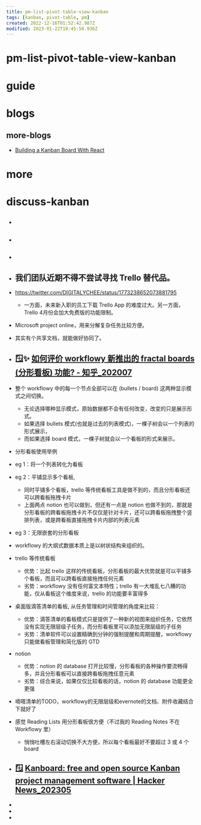 ```yaml
---
title: pm-list-pivot-table-view-kanban
tags: [kanban, pivot-table, pm]
created: 2022-12-16T01:52:42.987Z
modified: 2023-01-22T18:45:58.936Z
---
```


# pm-list-pivot-table-view-kanban

# guide

# blogs

## more-blogs

- [Building a Kanban Board With React](https://marmelab.com/blog/2023/07/28/create-a-kanban-board-in-react-admin.html)
# more

# discuss-kanban

- ## 

- ## 

- ## 

- ## 我们团队近期不得不尝试寻找 Trello 替代品。
- https://twitter.com/DIGITALYCHEE/status/1773238652073881795
  - 一方面，未来新入职的员工下载 Trello App 的难度过大。另一方面，Trello 4月份会加大免费版的功能限制。
- Microsoft project online，用来分解复杂任务比较方便。
- 其实有个共享文档，就能做好协同了。

- ## 🪟✨ [如何评价 workflowy 新推出的 fractal boards (分形看板) 功能? - 知乎_202007](https://www.zhihu.com/question/404166572)
- 整个 workflowy 中的每一个节点全部可以在 (bullets / board) 这两种显示模式之间切换。
  - 无论选择哪种显示模式，原始数据都不会有任何改变，改变的只是展示形式。
  - 如果选择 bullets 模式(也就是过去的列表模式)，一棵子树会以一个列表的形式展示，
  - 而如果选择 board 模式，一棵子树就会以一个看板的形式来展示。

- 分形看板使用举例
- eg 1：将一个列表转化为看板
- eg 2：平铺显示多个看板, 
  - 同时平铺多个看板，trello 等传统看板工具是做不到的，而且分形看板还可以跨看板拖拽卡片
  - 上面两点 notion 也可以做到，但还有一点是 notion 也做不到的，那就是分形看板的跨看板拖拽卡片不仅仅是针对卡片，还可以跨看板拖拽整个竖排列表，或是跨看板直接拖拽卡片内部的列表元素
- eg 3：无限嵌套的分形看板

- workflowy 的大纲式数据本质上是以树状结构来组织的。

- trello 等传统看板
  - 优势：比起 trello 这样的传统看板，分形看板的最大优势就是可以平铺多个看板，而且可以跨看板直接拖拽任何元素
  - 劣势：workflowy 没有任何富文本特性；trello 有一大堆乱七八糟的功能，仅从看板这个维度来说，trello 的功能要丰富得多

- 桌面版滴答清单的看板, 从任务管理和时间管理的角度来比较：
  - 优势：滴答清单的看板模式只是提供了一种新的视图来组织任务，它依然没有实现无限层级子任务，而分形看板里可以添加无限层级的子任务
  - 劣势：清单软件可以设置精确到分钟的强制提醒和周期提醒，workflowy 只能做看板管理和简化版的 GTD

- notion
  - 优势：notion 的 database 打开比较慢，分形看板的各种操作要流畅得多，并且分形看板可以直接跨看板拖拽任意元素
  - 劣势：综合来说，如果仅仅比较看板的话，notion 的 database 功能更全更强

- 嘀嗒清单的TODO，workflowy的无限层级和evernote的文档、附件收藏结合下就好了

- 感觉 Reading Lists 用分形看板很方便（不过我的 Reading Notes 不在 Workflowy 里）
  - 悄悄吐槽左右滚动切换不大方便，所以每个看板最好不要超过 3 或 4 个 board

- ## 🪟 [Kanboard: free and open source Kanban project management software | Hacker News_202305](https://news.ycombinator.com/item?id=36047861)
- 
- 
- 
